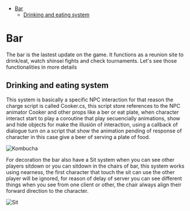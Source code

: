 - [Bar](#bar)
  - [Drinking and eating system](#drinking-and-eating-system)
  

# Bar

The bar is the lastest update on the game. It functions as a reunion site to drink/eat, watch shinsei fights and check tournaments. Let's see those functionalities in more details

## Drinking and eating system

This system is basically a specific NPC interaction for that reason the charge script is called Cooker.cs, this script store references to the NPC animator Cooker and other props like a ber or eat plate, when character interact start to play a coroutine that play secuencially animations, show and hide objects for make the illusión of interaction, using a callback of dialogue turn on a script that show the animation pending of response of character in this case give a beer of serving a plate of food.

 ![Kombucha](~/resources/Kombucha.png)

 For decoration the bar also have a Sit system when you can see other players sitdown or you can sitdown in the chairs of bar, this system works using nearness, the first character that touch the sit can use the other player will be ignored, for reason of delay of server you can see different things when you see from one client or other, the chair always align their forward direction to the character.

 ![Sit](~/resources/Sit.png)

